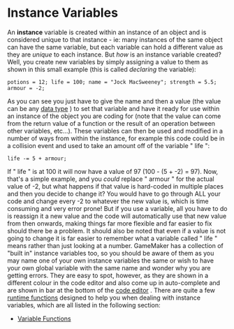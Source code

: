 # Instance Variables

An **instance** variable is created within an instance of an object and
is considered unique to that instance - ie: many instances of the same
object can have the same variable, but each variable can hold a
different value as they are *unique* to each instance. But *how* is an
instance variable created? Well, you create new variables by simply
assigning a value to them as shown in this small example (this is called
*declaring* the variable):

``` gml
potions = 12; life = 100; name = "Jock MacSweeney"; strength = 5.5; armour = -2;
```

As you can see you just have to give the name and then a value (the
value can be any [data type](../Data_Types) ) to set that variable
and have it ready for use within an instance of the object you are
coding for (note that the value can come from the return value of a
function or the result of an operation between other variables, etc...).
These variables can then be used and modified in a number of ways from
within the instance, for example this code could be in a collision event
and used to take an amount off of the variable " life ":

``` gml
life -= 5 + armour;
```

If " life " is at 100 it will now have a value of 97 (100 - (5 + -2) =
97). Now, that's a simple example, and you *could* replace " armour "
for the actual value of -2, but what happens if that value is hard-coded
in multiple places and then you decide to change it? You would have to
go through ALL your code and change every -2 to whatever the new value
is, which is time consuming and very error prone! But if you use a
variable, all you have to do is reassign it a new value and the code
will automatically use that new value from then onwards, making things
far more flexible and far easier to fix should there be a problem. It
should also be noted that even if a value is not going to change it is
far easier to remember what a variable called " life " means rather than
just looking at a number. GameMaker has a collection of "built in"
instance variables too, so you should be aware of them as you may name
one of your own instance variables the same or wish to have your own
global variable with the same name and wonder why you are getting
errors. They are easy to spot, however, as they are shown in a different
colour in the code editor and also come up in auto-complete and are
shown in bar at the bottom of the [code
editor](../../../The_Asset_Editors/Scripts) . There are quite a few
[runtime functions](../Runtime_Functions) designed to help you when
dealing with instance variables, which are all listed in the following
section:

-   [Variable
    Functions](../../GML_Reference/Variable_Functions/Variable_Functions)
